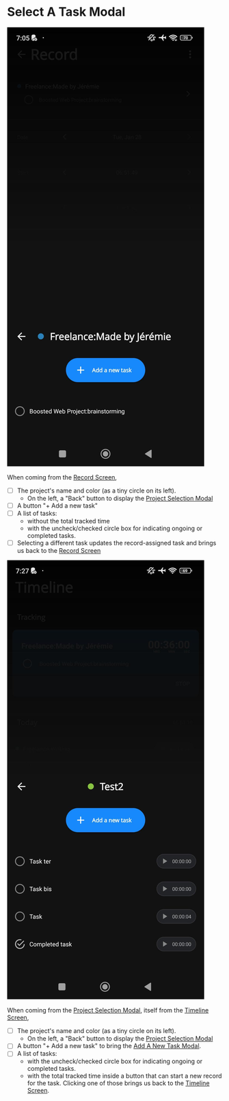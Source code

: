 # Select A Task Modal

![screenshot](images/select-a-task-modal.jpeg)

When coming from the [Record Screen](edit-record-screen.md),

- [ ] The project's name and color (as a tiny circle on its left).
  - On the left, a "Back" button to display the [Project Selection Modal](project-selection-modal.md)
- [ ] A button "+ Add a new task"
- [ ] A list of tasks:
  - without the total tracked time
  - with the uncheck/checked circle box for indicating ongoing or completed tasks.
- [ ] Selecting a different task updates the record-assigned task and brings us back to the [Record Screen](edit-record-screen.md)

![screenshot](images/select-a-task-modal-2.jpeg)

When coming from the [Project Selection Modal](project-selection-modal.md), itself from the [Timeline Screen](timeline-screen.md),

- [ ] The project's name and color (as a tiny circle on its left).
  - On the left, a "Back" button to display the [Project Selection Modal](project-selection-modal.md)
- [ ] A button "+ Add a new task" to bring the [Add A New Task Modal](add-new-task-modal.md).
- [ ] A list of tasks:
  - with the uncheck/checked circle box for indicating ongoing or completed tasks.
  - with the total tracked time inside a button that can start a new record for the task. Clicking one of those brings us back to the [Timeline Screen](timeline-screen.md).
